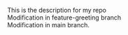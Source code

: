 This is the description for my repo\
Modification in feature-greeting branch\
Modification in main branch.
